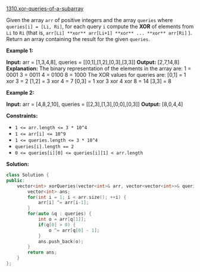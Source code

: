 [1310.xor-queries-of-a-subarray](https://leetcode.com/problems/xor-queries-of-a-subarray/)  

Given the array `arr` of positive integers and the array `queries` where `queries[i] = [Li, Ri]`, for each query `i` compute the **XOR** of elements from `Li` to `Ri` (that is, `arr[Li] **xor** arr[Li+1] **xor** ... **xor** arr[Ri]` ). Return an array containing the result for the given `queries`.

**Example 1:**

**Input:** arr = \[1,3,4,8\], queries = \[\[0,1\],\[1,2\],\[0,3\],\[3,3\]\]
**Output:** \[2,7,14,8\] 
**Explanation:** 
The binary representation of the elements in the array are:
1 = 0001 
3 = 0011 
4 = 0100 
8 = 1000 
The XOR values for queries are:
\[0,1\] = 1 xor 3 = 2 
\[1,2\] = 3 xor 4 = 7 
\[0,3\] = 1 xor 3 xor 4 xor 8 = 14 
\[3,3\] = 8

**Example 2:**

**Input:** arr = \[4,8,2,10\], queries = \[\[2,3\],\[1,3\],\[0,0\],\[0,3\]\]
**Output:** \[8,0,4,4\]

**Constraints:**

*   `1 <= arr.length <= 3 * 10^4`
*   `1 <= arr[i] <= 10^9`
*   `1 <= queries.length <= 3 * 10^4`
*   `queries[i].length == 2`
*   `0 <= queries[i][0] <= queries[i][1] < arr.length`  



**Solution:**  

```cpp
class Solution {
public:
    vector<int> xorQueries(vector<int>& arr, vector<vector<int>>& queries) {
        vector<int> ans;
        for(int i = 1; i < arr.size(); ++i) {
            arr[i] ^= arr[i-1];
        }
        for(auto &q : queries) {
            int o = arr[q[1]];
            if(q[0] > 0) {
                o ^= arr[q[0] - 1];
            }
            ans.push_back(o);
        }
        return ans;
    }
};
```
      